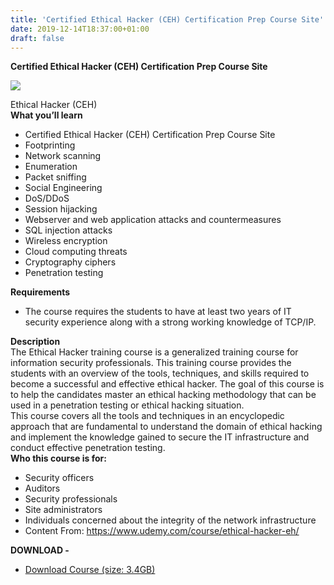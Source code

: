 ```yaml
---
title: 'Certified Ethical Hacker (CEH) Certification Prep Course Site'
date: 2019-12-14T18:37:00+01:00
draft: false
---
```


**Certified Ethical Hacker (CEH) Certification Prep Course Site**  

[![](https://1.bp.blogspot.com/-1otePZih2pY/XfUcaD2POXI/AAAAAAAAB_U/n49lg9el_oYFq1wLeHvtk0AKmnbCTA7mQCNcBGAsYHQ/s640/Certified-Ethical-Hacker-CEH-Certification-Prep-Course-Site.jpg)](https://1.bp.blogspot.com/-1otePZih2pY/XfUcaD2POXI/AAAAAAAAB_U/n49lg9el_oYFq1wLeHvtk0AKmnbCTA7mQCNcBGAsYHQ/s1600/Certified-Ethical-Hacker-CEH-Certification-Prep-Course-Site.jpg)

Ethical Hacker (CEH)  
**What you’ll learn**  

*   Certified Ethical Hacker (CEH) Certification Prep Course Site
*   Footprinting
*   Network scanning
*   Enumeration
*   Packet sniffing
*   Social Engineering
*   DoS/DDoS
*   Session hijacking
*   Webserver and web application attacks and countermeasures
*   SQL injection attacks
*   Wireless encryption
*   Cloud computing threats
*   Cryptography ciphers
*   Penetration testing

**Requirements**  

*   The course requires the students to have at least two years of IT security experience along with a strong working knowledge of TCP/IP.

**Description**  
The Ethical Hacker training course is a generalized training course for information security professionals. This training course provides the students with an overview of the tools, techniques, and skills required to become a successful and effective ethical hacker. The goal of this course is to help the candidates master an ethical hacking methodology that can be used in a penetration testing or ethical hacking situation.  
This course covers all the tools and techniques in an encyclopedic approach that are fundamental to understand the domain of ethical hacking and implement the knowledge gained to secure the IT infrastructure and conduct effective penetration testing.  
**Who this course is for:**  

*   Security officers
*   Auditors
*   Security professionals
*   Site administrators
*   Individuals concerned about the integrity of the network infrastructure
*   Content From: https://www.udemy.com/course/ethical-hacker-eh/

**DOWNLOAD -**

*   [Download Course (size: 3.4GB)](http://gestyy.com/w6bOA7)